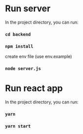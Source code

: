 # Run server

In the project directory, you can run:

### `cd backend`
### `npm install`
create env file (use env.example)
### `node server.js`

# Run react app

In the project directory, you can run:

### `yarn`
### `yarn start`

